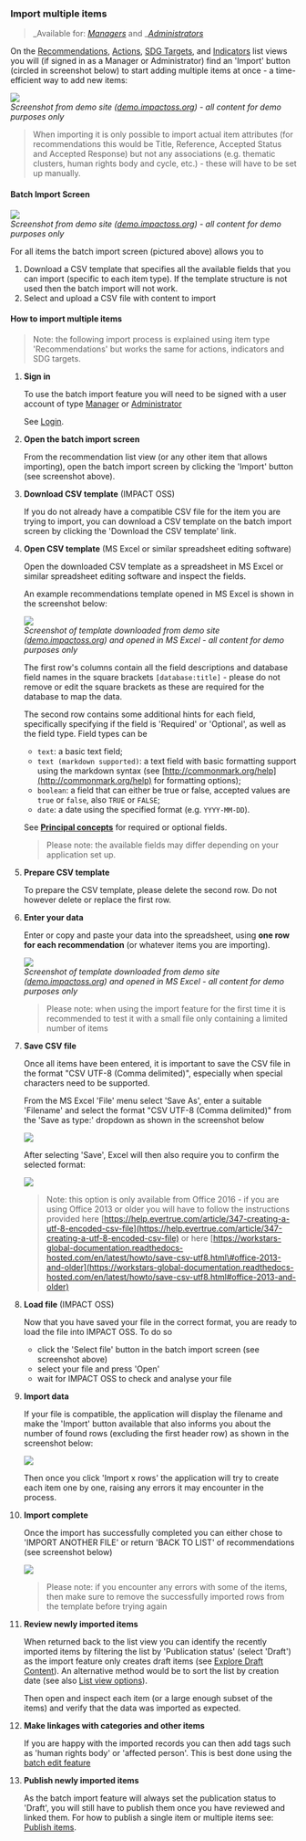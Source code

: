 ### Import multiple items

> _Available for: _[_Managers_](/managers/manager.md)_ and _[_Administrators_](/admins/admin.md)

On the [Recommendations](/visitors/recommendations.md), [Actions](/visitors/actions.md), [SDG Targets](/visitors/sdg-targets.md), and [Indicators](/visitors/indicators.md) list views you will (if signed in as a Manager or Administrator) find an 'Import' button (circled in screenshot below) to start adding multiple items at once - a time-efficient way to add new items:

![](/assets/m-action-import.png)  
_Screenshot from demo site \(_[_demo.impactoss.org_](https://demo.impactoss.org)_\) - all content for demo purposes only_

> When importing it is only possible to import actual item attributes \(for recommendations this would be Title, Reference, Accepted Status and Accepted Response\) but not any associations \(e.g. thematic clusters, human rights body and cycle, etc.\) - these will have to be set up manually.

#### Batch Import Screen

![](/assets/m-batch-import.png)  
_Screenshot from demo site \(_[_demo.impactoss.org_](https://demo.impactoss.org)_\) - all content for demo purposes only_

For all items the batch import screen \(pictured above\) allows you to  
1. Download a CSV template that specifies all the available fields that you can import \(specific to each item type\). If the template structure is not used then the batch import will not work.  
2. Select and upload a CSV file with content to import

#### How to import multiple items

> Note: the following import process is explained using item type 'Recommendations' but works the same for actions, indicators and SDG targets.

1. **Sign in**

   To use the batch import feature you will need to be signed with a user account of type [Manager](/managers/manager.md) or [Administrator](/admins/admin.md)

   See [Login](/guests/login.md).

2. **Open the batch import screen**

   From the recommendation list view \(or any other item that allows importing\), open the batch import screen by clicking the 'Import' button \(see screenshot above\).

3. **Download CSV template** \(IMPACT OSS\)

   If you do not already have a compatible CSV file for the item you are trying to import, you can download a CSV template on the batch import screen by clicking the 'Download the CSV template' link.

4. **Open CSV template** \(MS Excel or similar spreadsheet editing software\)

   Open the downloaded CSV template as a spreadsheet in MS Excel or similar spreadsheet editing software and inspect the fields.

   An example recommendations template opened in MS Excel is shown in the screenshot below:

   ![](/assets/import-rec-template.png)  
   _Screenshot of template downloaded from demo site \(_[_demo.impactoss.org_](https://demo.impactoss.org)_\) and opened in MS Excel - all content for demo purposes only_

   The first row's columns contain all the field descriptions and database field names in the square brackets `[database:title]` - please do not remove or edit the square brackets as these are required for the database to map the data.

   The second row contains some additional hints for each field, specifically specifying if the field is 'Required' or 'Optional', as well as the field type. Field types can be

   * `text`: a basic text field;
   * `text (markdown supported)`: a text field with basic formatting support using the markdown syntax \(see [http://commonmark.org/help](http://commonmark.org/help) for formatting options\);
   * `boolean`: a field that can either be true or false, accepted values are `true` or `false`, also `TRUE` or `FALSE`;
   * `date`: a date using the specified format \(e.g. `YYYY-MM-DD`\).

   See [**Principal concepts**](concepts.md) for required or optional fields.

   > Please note: the available fields may differ depending on your application set up.

5. **Prepare CSV template**

   To prepare the CSV template, please delete the second row. Do not however delete or replace the first row.

6. **Enter your data**

   Enter or copy and paste your data into the spreadsheet, using **one row for each recommendation** \(or whatever items you are importing\).

   ![](/assets/import-rec-editing.png)  
   _Screenshot of template downloaded from demo site \(_[_demo.impactoss.org_](https://demo.impactoss.org)_\) and opened in MS Excel - all content for demo purposes only_

   > Please note: when using the import feature for the first time it is recommended to test it with a small file only containing a limited number of items

7. **Save CSV file**

   Once all items have been entered, it is important to save the CSV file in the format "CSV UTF-8 \(Comma delimited\)", especially when special characters need to be supported.

   From the MS Excel 'File' menu select 'Save As', enter a suitable 'Filename' and select the format "CSV UTF-8 \(Comma delimited\)" from the 'Save as type:' dropdown as shown in the screenshot below

   ![](/assets/import-rec-save-csv.png)

   After selecting 'Save', Excel will then also require you to confirm the selected format:

   ![](/assets/import-rec-save-csv-confirm.png)

   > Note: this option is only available from Office 2016 - if you are using Office 2013 or older you will have to follow the instructions provided here  [https://help.evertrue.com/article/347-creating-a-utf-8-encoded-csv-file](https://help.evertrue.com/article/347-creating-a-utf-8-encoded-csv-file) or here [https://workstars-global-documentation.readthedocs-hosted.com/en/latest/howto/save-csv-utf8.html\#office-2013-and-older](https://workstars-global-documentation.readthedocs-hosted.com/en/latest/howto/save-csv-utf8.html#office-2013-and-older)

8. **Load file** \(IMPACT OSS\)

   Now that you have saved your file in the correct format, you are ready to load the file into IMPACT OSS. To do so

   * click the 'Select file' button in the batch import screen \(see screenshot above\)
   * select your file and press 'Open'
   * wait for IMPACT OSS to check and analyse your file

9. **Import data**

   If your file is compatible, the application will display the filename and make the 'Import' button available that also informs you about the number of found rows \(excluding the first header row\) as shown in the screenshot below:

   ![](/assets/import-rec-import.png)

   Then once you click 'Import x rows' the application will try to create each item one by one, raising any errors it may encounter in the process.

10. **Import complete**

    Once the import has successfully completed you can either chose to 'IMPORT ANOTHER FILE' or return 'BACK TO LIST' of recommendations \(see screenshot below\)

    ![](/assets/import-rec-import-success.png)

    > Please note: if you encounter any errors with some of the items, then make sure to remove the successfully imported rows from the template before trying again

11. **Review newly imported items**

    When returned back to the list view you can identify the recently imported items by filtering the list by 'Publication status' \(select 'Draft'\) as the import feature only creates draft items \(see [Explore Draft Content](/contributors/draft.md)\). An alternative method would be to sort the list by creation date \(see also [List view options](/visitors/lists.md)\).

    Then open and inspect each item \(or a large enough subset of the items\) and verify that the data was imported as expected.

12. **Make linkages with categories and other items**

    If you are happy with the imported records you can then add tags such as 'human rights body' or 'affected person'. This is best done using the [batch edit feature](/managers/batch-edit.md)

13. **Publish newly imported items**

    As the batch import feature will always set the publication status to 'Draft', you will still have to publish them once you have reviewed and linked them. For how to publish a single item or multiple items see:[ Publish items](/managers/publish.md).
